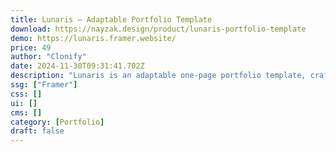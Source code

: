 ```yaml
---
title: Lunaris — Adaptable Portfolio Template
download: https://nayzak.design/product/lunaris-portfolio-template
demo: https://lunaris.framer.website/
price: 49
author: "Clonify"
date: 2024-11-30T09:31:41.702Z
description: "Lunaris is an adaptable one-page portfolio template, crafted to present your work in the most impactful way. Ideal for creatives, professionals, and freelancers."
ssg: ["Framer"]
css: []
ui: []
cms: []
category: [Portfolio]
draft: false
---
```

